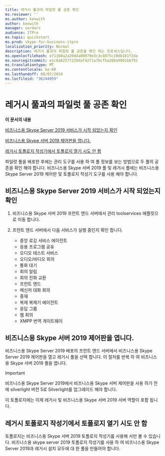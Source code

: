 ```yaml
---
title: 레거시 풀과의 파일럿 풀 공존 확인
ms.reviewer: ''
ms.author: kenwith
author: kenwith
manager: serdars
audience: ITPro
ms.topic: quickstart
ms.prod: skype-for-business-itpro
localization_priority: Normal
description: 레거시 풀과의 파일럿 풀 공존을 확인 하는 프로세스입니다.
ms.openlocfilehash: e71160a2a20d4a80979e3c3c4875c19db181f2da
ms.sourcegitcommit: e1c8a62577229daf42f1a7bcfba268a9001bb791
ms.translationtype: MT
ms.contentlocale: ko-KR
ms.lasthandoff: 08/07/2019
ms.locfileid: "36244059"
---
```

# <a name="verify-pilot-pool-coexistence-with-legacy-pool"></a>레거시 풀과의 파일럿 풀 공존 확인

 **이 문서의 내용**
  
[비즈니스용 Skype Server 2019 서비스가 시작 되었는지 확인](#sectionSection0)
  
[비즈니스용 Skype 서버 2019 제어판을 엽니다.](#sectionSection1)
  
[레거시 토폴로지 작성기에서 토폴로지 열기 시도 안 함](#sectionSection2)
  
파일럿 풀을 배포한 후에는 관리 도구를 사용 하 여 풀 정보를 보는 방법으로 두 풀의 공존을 확인 해야 합니다. 비즈니스용 Skype 서버 2019 풀 및 레거시 풀에는 비즈니스용 Skype Server 2019 제어판 및 토폴로지 작성기 도구를 사용 해야 합니다. 
  
## <a name="verify-that-skype-for-business-server-2019-services-have-started"></a>비즈니스용 Skype Server 2019 서비스가 시작 되었는지 확인
<a name="sectionSection0"> </a>

1. 비즈니스용 Skype 서버 2019 프런트 엔드 서버에서 관리 toolservices 애플릿으로 이동 합니다.
    
2. 프런트 엔드 서버에서 다음 서비스가 실행 중인지 확인 합니다.

    - 중앙 로깅 서비스 에이전트
    - 응용 프로그램 공유
    - 오디오 테스트 서비스
    - 오디오/비디오 회의
    - 통화 대기
    - 회의 알림
    - 회의 전화 교환
    - 프런트 엔드
    - 메신저 대화 회의
    - 중재
    - 복제 복제기 에이전트
    - 응답 그룹
    - 웹 회의
    - XMPP 번역 게이트웨이

  
## <a name="open-the-skype-for-business-server-2019-control-panel"></a>비즈니스용 Skype 서버 2019 제어판을 엽니다.
<a name="sectionSection1"> </a>

비즈니스용 Skype Server 2019 배포의 프런트 엔드 서버에서 비즈니스용 Skype Server 2019 제어판을 열고 레거시 풀을 선택 합니다. 이 절차를 반복 하 여 비즈니스용 Skype 서버 2019 풀을 엽니다.
  
> [!IMPORTANT]
> 비즈니스용 Skype Server 2019에서 비즈니스용 Skype 서버 제어판을 사용 하기 전에 silverlight 버전 5로 Silverlight를 업그레이드 해야 합니다. 
  
이 토폴로지에는 이제 레거시 및 비즈니스용 Skype 서버 2019 서버 역할이 포함 됩니다. 

  
## <a name="dont-attempt-to-open-the-topology-in-the-legacy-topology-builder"></a>레거시 토폴로지 작성기에서 토폴로지 열기 시도 안 함
<a name="sectionSection2"> </a>

토폴로지는 비즈니스용 Skype 서버 2019 토폴로지 작성기를 사용해 서만 볼 수 있습니다. 비즈니스용 skype server 2019 토폴로지 작성기를 사용 하 여 비즈니스용 Skype Server 2019과 레거시 설치 모두에 대 한 풀을 만들어야 합니다.

  


